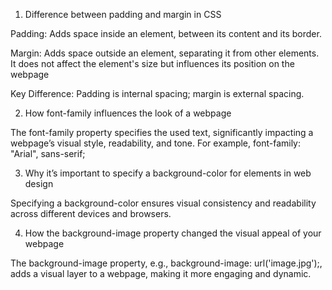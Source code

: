 1. Difference between padding and margin in CSS

Padding: Adds space inside an element, between its content and its border.

Margin: Adds space outside an element, separating it from other elements. It does not affect the element's size but influences its position on the webpage

Key Difference: Padding is internal spacing; margin is external spacing. 


2. How font-family influences the look of a webpage

The font-family property specifies the used text, significantly impacting a webpage’s visual style, readability, and tone. For example, font-family: "Arial", sans-serif;


3. Why it’s important to specify a background-color for elements in web design

Specifying a background-color ensures visual consistency and readability across different devices and browsers.

4. How the background-image property changed the visual appeal of your webpage

The background-image property, e.g., background-image: url('image.jpg');, adds a visual layer to a webpage, making it more engaging and dynamic.
